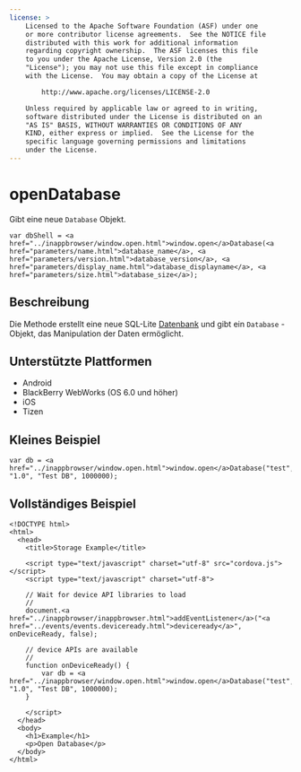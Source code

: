 ```yaml
---
license: >
    Licensed to the Apache Software Foundation (ASF) under one
    or more contributor license agreements.  See the NOTICE file
    distributed with this work for additional information
    regarding copyright ownership.  The ASF licenses this file
    to you under the Apache License, Version 2.0 (the
    "License"); you may not use this file except in compliance
    with the License.  You may obtain a copy of the License at

        http://www.apache.org/licenses/LICENSE-2.0

    Unless required by applicable law or agreed to in writing,
    software distributed under the License is distributed on an
    "AS IS" BASIS, WITHOUT WARRANTIES OR CONDITIONS OF ANY
    KIND, either express or implied.  See the License for the
    specific language governing permissions and limitations
    under the License.
---
```


# openDatabase

Gibt eine neue `Database` Objekt.

    var dbShell = <a href="../inappbrowser/window.open.html">window.open</a>Database(<a href="parameters/name.html">database_name</a>, <a href="parameters/version.html">database_version</a>, <a href="parameters/display_name.html">database_displayname</a>, <a href="parameters/size.html">database_size</a>);
    

## Beschreibung

Die Methode erstellt eine neue SQL-Lite <a href="database/database.html">Datenbank</a> und gibt ein `Database` -Objekt, das Manipulation der Daten ermöglicht.

## Unterstützte Plattformen

*   Android
*   BlackBerry WebWorks (OS 6.0 und höher)
*   iOS
*   Tizen

## Kleines Beispiel

    var db = <a href="../inappbrowser/window.open.html">window.open</a>Database("test", "1.0", "Test DB", 1000000);
    

## Vollständiges Beispiel

    <!DOCTYPE html>
    <html>
      <head>
        <title>Storage Example</title>
    
        <script type="text/javascript" charset="utf-8" src="cordova.js"></script>
        <script type="text/javascript" charset="utf-8">
    
        // Wait for device API libraries to load
        //
        document.<a href="../inappbrowser/inappbrowser.html">addEventListener</a>("<a href="../events/events.deviceready.html">deviceready</a>", onDeviceReady, false);
    
        // device APIs are available
        //
        function onDeviceReady() {
            var db = <a href="../inappbrowser/window.open.html">window.open</a>Database("test", "1.0", "Test DB", 1000000);
        }
    
        </script>
      </head>
      <body>
        <h1>Example</h1>
        <p>Open Database</p>
      </body>
    </html>